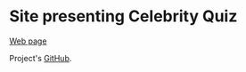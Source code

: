 # Site presenting Celebrity Quiz

[Web page](https://via-celebrity-quiz.vercel.app)

Project's [GitHub](https://github.com/S1ngl3-x/Celebrity-Quiz-App).


